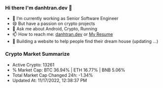 ### Hi there I'm danhtran.dev 👋

- 🔭 I’m currently working as Senior Software Engineer
- 😄 But have a passion on crypto projects
- 💬 Ask me about Android, Crypto, Running 
- 📫 How to reach me: <a href="https://danhtran.dev" target="_blank">danhtran.dev</a> or <a href="Dan-Resume.pdf" target="_blank">My Resume</a>
- 🌱 Building a website to help people find their dream house (updating ...)

### Crypto Market Summarize
- Active Crypto: 13261
- % Market Cap: BTC 36.94% | ETH 16.77% | BNB 5.06%
- Total Market Cap Changed 24h: -1.34%
- Updated At: 11/17/2022, 12:38:37 PM
